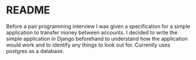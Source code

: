# README #

Before a pair programming interview I was given a specification for a simple application to transfer money between accounts. I decided to write the simple application in Django beforehand to understand how the application would work and to identify any things to look out for. Currently uses postgres as a database.